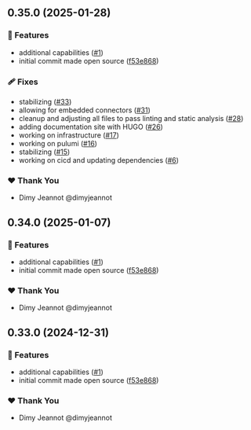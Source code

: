 ## 0.35.0 (2025-01-28)

### 🚀 Features

- additional capabilities ([#1](https://github.com/openecosystems/ecosystem/pull/1))
- initial commit made open source ([f53e868](https://github.com/openecosystems/ecosystem/commit/f53e868))

### 🩹 Fixes

- stabilizing ([#33](https://github.com/openecosystems/ecosystem/pull/33))
- allowing for embedded connectors ([#31](https://github.com/openecosystems/ecosystem/pull/31))
- cleanup and adjusting all files to pass linting and static analysis ([#28](https://github.com/openecosystems/ecosystem/pull/28))
- adding documentation site with HUGO ([#26](https://github.com/openecosystems/ecosystem/pull/26))
- working on infrastructure ([#17](https://github.com/openecosystems/ecosystem/pull/17))
- working on pulumi ([#16](https://github.com/openecosystems/ecosystem/pull/16))
- stabilizing ([#15](https://github.com/openecosystems/ecosystem/pull/15))
- working on cicd and updating dependencies ([#6](https://github.com/openecosystems/ecosystem/pull/6))

### ❤️ Thank You

- Dimy Jeannot @dimyjeannot

## 0.34.0 (2025-01-07)

### 🚀 Features

- additional capabilities ([#1](https://github.com/openecosystems/ecosystem/pull/1))
- initial commit made open source ([f53e868](https://github.com/openecosystems/ecosystem/commit/f53e868))

### ❤️ Thank You

- Dimy Jeannot @dimyjeannot

## 0.33.0 (2024-12-31)

### 🚀 Features

- additional capabilities ([#1](https://github.com/openecosystems/ecosystem/pull/1))
- initial commit made open source ([f53e868](https://github.com/openecosystems/ecosystem/commit/f53e868))

### ❤️ Thank You

- Dimy Jeannot @dimyjeannot
